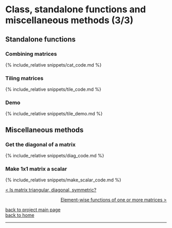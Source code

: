 # Class, standalone functions and miscellaneous methods (3/3)
## Standalone functions
### Combining matrices
{% include_relative snippets/cat_code.md %}

### Tiling matrices
{% include_relative snippets/tile_code.md %}
### Demo
{% include_relative snippets/tile_demo.md %}

## Miscellaneous methods
### Get the diagonal of a matrix
{% include_relative snippets/diag_code.md %}

### Make 1x1 matrix a scalar
{% include_relative snippets/make_scalar_code.md %}

[< Is matrix triangular, diagonal, symmetric?](./class_and_standalone_functions_2.md)

<div style="text-align: right">
<a href="https://matt-a-bennett.github.io/numpy_from_scratch/elwise_function.html">Element-wise functions of one or more matrices ></a>
</div>

[back to project main page](./numpy_from_scratch.md)\
[back to home](../index.md)

---
<script src="https://utteranc.es/client.js"
        repo="Matt-A-Bennett/Matt-A-Bennett.github.io"
        issue-term="https://matt-a-bennett.github.io/numpy_from_scratch/class_and_standalone_functions_3.html"
        theme="github-light"
        crossorigin="anonymous"
        async>
</script>

